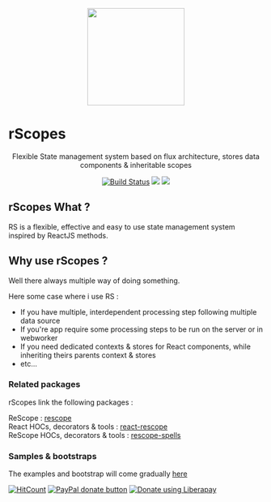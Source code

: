 
<p align="center"><img  width="192" src ="https://github.com/rScopes/rescope/raw/master/doc/assets/logo.svg?sanitize=true" /></p>

<p align="center" style="font-size:25px"><b>

# rScopes

</b></p>
<p align="center">Flexible State management system based on flux architecture, stores data components & inheritable scopes
</p>

<p align="center"><a href="https://github.com/rScopes/rescope/tree/master">
<img src="https://travis-ci.org/rScopes/rescope.svg?branch=master" alt="Build Status" /></a>
<a href="https://www.npmjs.com/package/rscopes">
<img src="https://img.shields.io/npm/v/rscopes.svg" /></a>
<img src="https://img.shields.io/badge/contributions-welcome-brightgreen.svg?style=flat" />


</p>


## rScopes What ?

RS is a flexible, effective and easy to use state management system inspired by ReactJS methods.

## Why use rScopes ?

Well there always multiple way of doing something.<br/>

Here some case where i use RS :
- If you have multiple, interdependent processing step following multiple data source
- If you're app require some processing steps to be run on the server or in webworker
- If you need dedicated contexts & stores for React components, while inheriting theirs parents context & stores
- etc...

### Related packages

rScopes link the following packages :<br>

ReScope : [rescope](https://github.com/rScopes/rescope)<br>
React HOCs, decorators & tools : [react-rescope](https://github.com/rScopes/react-rescope)<br>
ReScope HOCs, decorators & tools : [rescope-spells](https://github.com/rScopes/rescope-spells)<br>

### Samples & bootstraps

The examples and bootstrap will come gradually [here](https://github.com/rScopes/rescope-samples)

[![HitCount](http://hits.dwyl.io/caipilabs/Caipilabs/rescope.svg)](http://hits.dwyl.io/caipilabs/Caipilabs/rescope)
<span class="badge-paypal"><a href="https://www.paypal.com/cgi-bin/webscr?cmd=_s-xclick&hosted_button_id=VWKR3TWQ2U2AC" title="Donate to this project using Paypal"><img src="https://img.shields.io/badge/paypal-donate-yellow.svg" alt="PayPal donate button" /></a></span>
<a href="https://liberapay.com/n8tz/donate"><img alt="Donate using Liberapay" src="https://liberapay.com/assets/widgets/donate.svg"></a>
